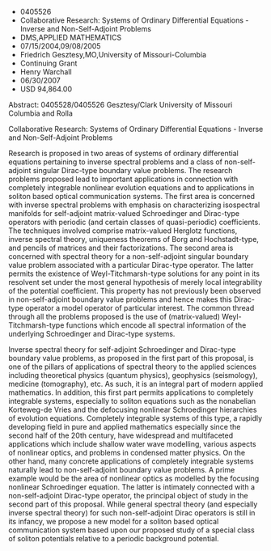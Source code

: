 
* 0405526
* Collaborative Research: Systems of Ordinary Differential Equations - Inverse and Non-Self-Adjoint Problems
* DMS,APPLIED MATHEMATICS
* 07/15/2004,09/08/2005
* Friedrich Gesztesy,MO,University of Missouri-Columbia
* Continuing Grant
* Henry Warchall
* 06/30/2007
* USD 94,864.00

Abstract: 0405528/0405526 Gesztesy/Clark University of Missouri Columbia and
Rolla

Collaborative Research: Systems of Ordinary Differential Equations - Inverse and
Non-Self-Adjoint Problems

Research is proposed in two areas of systems of ordinary differential equations
pertaining to inverse spectral problems and a class of non-self-adjoint singular
Dirac-type boundary value problems. The research problems proposed lead to
important applications in connection with completely integrable nonlinear
evolution equations and to applications in soliton based optical communication
systems. The first area is concerned with inverse spectral problems with
emphasis on characterizing isospectral manifolds for self-adjoint matrix-valued
Schroedinger and Dirac-type operators with periodic (and certain classes of
quasi-periodic) coefficients. The techniques involved comprise matrix-valued
Herglotz functions, inverse spectral theory, uniqueness theorems of Borg and
Hochstadt-type, and pencils of matrices and their factorizations. The second
area is concerned with spectral theory for a non-self-adjoint singular boundary
value problem associated with a particular Dirac-type operator. The latter
permits the existence of Weyl-Titchmarsh-type solutions for any point in its
resolvent set under the most general hypothesis of merely local integrability of
the potential coefficient. This property has not previously been observed in
non-self-adjoint boundary value problems and hence makes this Dirac-type
operator a model operator of particular interest. The common thread through all
the problems proposed is the use of (matrix-valued) Weyl-Titchmarsh-type
functions which encode all spectral information of the underlying Schroedinger
and Dirac-type systems.

Inverse spectral theory for self-adjoint Schroedinger and Dirac-type boundary
value problems, as proposed in the first part of this proposal, is one of the
pillars of applications of spectral theory to the applied sciences including
theoretical physics (quantum physics), geophysics (seismology), medicine
(tomography), etc. As such, it is an integral part of modern applied
mathematics. In addition, this first part permits applications to completely
integrable systems, especially to soliton equations such as the nonabelian
Korteweg-de Vries and the defocusing nonlinear Schroedinger hierarchies of
evolution equations. Completely integrable systems of this type, a rapidly
developing field in pure and applied mathematics especially since the second
half of the 20th century, have widespread and multifaceted applications which
include shallow water wave modelling, various aspects of nonlinear optics, and
problems in condensed matter physics. On the other hand, many concrete
applications of completely integrable systems naturally lead to non-self-adjoint
boundary value problems. A prime example would be the area of nonlinear optics
as modelled by the focusing nonlinear Schroedinger equation. The latter is
intimately connected with a non-self-adjoint Dirac-type operator, the principal
object of study in the second part of this proposal. While general spectral
theory (and especially inverse spectral theory) for such non-self-adjoint Dirac
operators is still in its infancy, we propose a new model for a soliton based
optical communication system based upon our proposed study of a special class of
soliton potentials relative to a periodic background potential.


